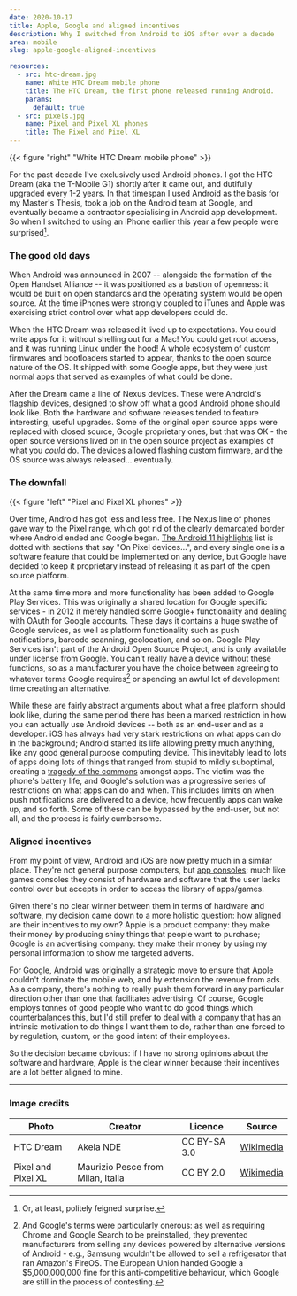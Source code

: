 ```yaml
---
date: 2020-10-17
title: Apple, Google and aligned incentives
description: Why I switched from Android to iOS after over a decade
area: mobile
slug: apple-google-aligned-incentives

resources:
  - src: htc-dream.jpg
    name: White HTC Dream mobile phone
    title: The HTC Dream, the first phone released running Android.
    params:
      default: true
  - src: pixels.jpg
    name: Pixel and Pixel XL phones
    title: The Pixel and Pixel XL
---
```


{{< figure "right" "White HTC Dream mobile phone" >}}

For the past decade I've exclusively used Android phones. I got the HTC Dream (aka the T-Mobile G1)
shortly after it came out, and dutifully upgraded every 1-2 years. In that timespan I used Android
as the basis for my Master's Thesis, took a job on the Android team at Google, and eventually
became a contractor specialising in Android app development. So when I switched to using an iPhone
earlier this year a few people were surprised[^1].

### The good old days

When Android was announced in 2007 -- alongside the formation of the Open Handset Alliance -- it
was positioned as a bastion of openness: it would be built on open standards and the operating
system would be open source. At the time iPhones were strongly coupled to iTunes and Apple was
exercising strict control over what app developers could do.

<!--more-->

When the HTC Dream was released it lived up to expectations. You could write apps for it without
shelling out for a Mac! You could get root access, and it was running Linux under the hood! A
whole ecosystem of custom firmwares and bootloaders started to appear, thanks to the open source
nature of the OS. It shipped with some Google apps, but they were just normal apps that served
as examples of what could be done.

After the Dream came a line of Nexus devices. These were Android's flagship devices, designed to
show off what a good Android phone should look like. Both the hardware and software releases
tended to feature interesting, useful upgrades. Some of the original open source apps were
replaced with closed source, Google proprietary ones, but that was OK - the open source 
versions lived on in the open source project as examples of what you _could_ do. The devices
allowed flashing custom firmware, and the OS source was always released... eventually.

### The downfall

{{< figure "left" "Pixel and Pixel XL phones" >}}

Over time, Android has got less and less free. The Nexus line of phones gave way to the Pixel
range, which got rid of the clearly demarcated border where Android ended and Google began.
[The Android 11 highlights](https://www.android.com/android-11/) list is dotted with sections
that say "On Pixel devices...", and every single one is a software feature that could be
implemented on any device, but Google have decided to keep it proprietary instead of releasing
it as part of the open source platform.

At the same time more and more functionality has been added to Google Play Services. This was
originally a shared location for Google specific services - in 2012 it merely handled some
Google+ functionality and dealing with OAuth for Google accounts. These days it contains a
huge swathe of Google services, as well as platform functionality such as push notifications,
barcode scanning, geolocation, and so on. Google Play Services isn't part of the Android
Open Source Project, and is only available under license from Google. You can't really have
a device without these functions, so as a manufacturer you have the choice between agreeing
to whatever terms Google requires[^2] or spending an awful lot of development time creating an
alternative.

While these are fairly abstract arguments about what a free platform should look like,
during the same period there has been a marked restriction in how you can actually use
Android devices -- both as an end-user and as a developer. iOS has always had very stark
restrictions on what apps can do in the background; Android started its life allowing
pretty much anything, like any good general purpose computing device. This inevitably
lead to lots of apps doing lots of things that ranged from stupid to mildly suboptimal,
creating a [tragedy of the commons](https://en.wikipedia.org/wiki/Tragedy_of_the_commons)
amongst apps. The victim was the phone's battery life, and Google's solution was a
progressive series of restrictions on what apps can do and when. This includes limits
on when push notifications are delivered to a device, how frequently apps can wake up,
and so forth. Some of these can be bypassed by the end-user, but not all, and the
process is fairly cumbersome.

### Aligned incentives

From my point of view, Android and iOS are now pretty much in a similar place.
They're not general purpose computers, but 
[app consoles](https://daringfireball.net/linked/2020/08/14/orland-epic-game-consoles):
much like games consoles they consist of hardware and software that the user lacks
control over but accepts in order to access the library of apps/games.

Given there's no clear winner between them in terms of hardware and software, my
decision came down to a more holistic question: how aligned are their
incentives to my own? Apple is a product company: they make their money by
producing shiny things that people want to purchase; Google is an advertising
company: they make their money by using my personal information to show me
targeted adverts.

For Google, Android was originally a strategic move to ensure that
Apple couldn't dominate the mobile web, and by extension the revenue from ads.
As a company, there's nothing to really push them forward in any particular
direction other than one that facilitates advertising. Of course, Google employs
tonnes of good people who want to do good things which counterbalances this, but 
I'd still prefer to deal with a company that has an intrinsic motivation to
do things I want them to do, rather than one forced to by regulation, custom,
or the good intent of their employees.

So the decision became obvious: if I have no strong opinions about the software
and hardware, Apple is the clear winner because their incentives are a lot
better aligned to mine.

---

### Image credits

Photo | Creator | Licence | Source
--- | --- | --- | ----
HTC Dream | Akela NDE | CC BY-SA 3.0 | [Wikimedia](https://commons.wikimedia.org/w/index.php?curid=6680413)
Pixel and Pixel XL | Maurizio Pesce from Milan, Italia | CC BY 2.0 | [Wikimedia](https://commons.wikimedia.org/w/index.php?curid=52110138)

[^1]: Or, at least, politely feigned surprise.

[^2]: And Google's terms were particularly onerous: as well as requiring Chrome and Google
      Search to be preinstalled, they prevented manufacturers from selling any devices
      powered by alternative versions of Android - e.g., Samsung wouldn't be allowed to
      sell a refrigerator that ran Amazon's FireOS. The European Union handed Google a
      $5,000,000,000 fine for this anti-competitive behaviour, which Google are still in
      the process of contesting.

